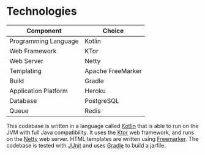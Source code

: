 # Technologies

| Component            | Choice            |
|----------------------|-------------------|
| Programming Language | Kotlin            |
| Web Framework        | KTor              |
| Web Server           | Netty             |
| Templating           | Apache FreeMarker |
| Build                | Gradle            |
| Application Platform | Heroku            |
| Database             | PostgreSQL        |
| Queue                | Redis             | 


This codebase is written in a language called [Kotlin](https://kotlinlang.org) that is able to run on the JVM with full
Java compatibility.
It uses the [Ktor](https://ktor.io) web framework, and runs on the [Netty](https://netty.io/) web server.
HTML templates are written using [Freemarker](https://freemarker.apache.org).
The codebase is tested with [JUnit](https://junit.org/) and uses [Gradle](https://gradle.org) to build a jarfile.